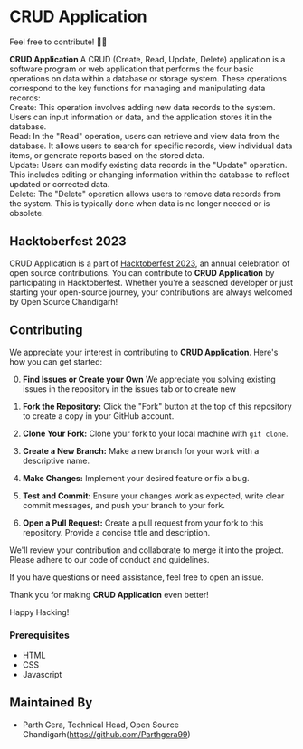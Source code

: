 # CRUD Application
Feel free to contribute! 🌈✨


**CRUD Application**   A CRUD (Create, Read, Update, Delete) application is a software program or web application that performs the four basic operations on data within a database or storage system. These operations correspond to the key functions for managing and manipulating data records:
<br>
Create: This operation involves adding new data records to the system. Users can input information or data, and the application stores it in the database.
<br>
Read: In the "Read" operation, users can retrieve and view data from the database. It allows users to search for specific records, view individual data items, or generate reports based on the stored data.
<br>
Update: Users can modify existing data records in the "Update" operation. This includes editing or changing information within the database to reflect updated or corrected data.
<br>
Delete: The "Delete" operation allows users to remove data records from the system. This is typically done when data is no longer needed or is obsolete.
<br>
## Hacktoberfest 2023

CRUD Application is a part of [Hacktoberfest 2023](https://hacktoberfest.digitalocean.com/), an annual celebration of open source contributions. You can contribute to **CRUD Application** by participating in Hacktoberfest. Whether you're a seasoned developer or just starting your open-source journey, your contributions are always welcomed by Open Source Chandigarh!

## Contributing

We appreciate your interest in contributing to **CRUD Application**. Here's how you can get started:


0. **Find Issues or Create your Own** We appreciate you solving existing issues in the repository in the issues tab or to create new

1. **Fork the Repository:** Click the "Fork" button at the top of this repository to create a copy in your GitHub account.


2. **Clone Your Fork:** Clone your fork to your local machine with `git clone`.

3. **Create a New Branch:** Make a new branch for your work with a descriptive name.

4. **Make Changes:** Implement your desired feature or fix a bug.

5. **Test and Commit:** Ensure your changes work as expected, write clear commit messages, and push your branch to your fork.

6. **Open a Pull Request:** Create a pull request from your fork to this repository. Provide a concise title and description.

We'll review your contribution and collaborate to merge it into the project. Please adhere to our code of conduct and guidelines.

If you have questions or need assistance, feel free to open an issue.

Thank you for making **CRUD Application** even better!

Happy Hacking!

### Prerequisites

- HTML
- CSS
- Javascript

## Maintained By
- Parth Gera, Technical Head, Open Source Chandigarh(https://github.com/Parthgera99)
